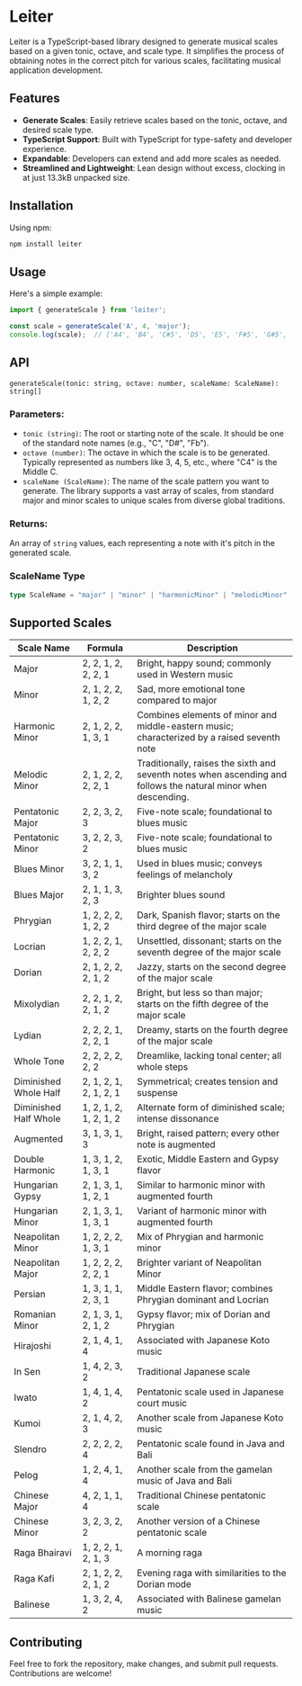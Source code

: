 # Leiter
Leiter is a TypeScript-based library designed to generate musical scales based on a given tonic, octave, and scale type. It simplifies the process of obtaining notes in the correct pitch for various scales, facilitating musical application development.

## Features

- **Generate Scales**: Easily retrieve scales based on the tonic, octave, and desired scale type.
- **TypeScript Support**: Built with TypeScript for type-safety and developer experience.
- **Expandable**: Developers can extend and add more scales as needed.
- **Streamlined and Lightweight**: Lean design without excess, clocking in at just 13.3kB unpacked size.

## Installation

Using npm:
```bash
npm install leiter
````

## Usage

Here's a simple example:

```typescript
import { generateScale } from 'leiter';

const scale = generateScale('A', 4, 'major');
console.log(scale);  // ['A4', 'B4', 'C#5', 'D5', 'E5', 'F#5', 'G#5', 'A5']
````

## API
`generateScale(tonic: string, octave: number, scaleName: ScaleName): string[]`

### Parameters:
- `tonic (string)`: The root or starting note of the scale. It should be one of the standard note names (e.g., "C", "D#", "Fb").
- `octave (number)`: The octave in which the scale is to be generated. Typically represented as numbers like 3, 4, 5, etc., where "C4" is the Middle C.
- `scaleName (ScaleName)`: The name of the scale pattern you want to generate. The library supports a vast array of scales, from standard major and minor scales to unique scales from diverse global traditions.

### Returns:
An array of `string` values, each representing a note with it's pitch in the generated scale.

### ScaleName Type
```typescript
type ScaleName = "major" | "minor" | "harmonicMinor" | "melodicMinor" | "pentatonicMajor" | "pentatonicMinor" | "bluesMinor" | "bluesMajor" | "phrygian" | "locrian" | "dorian" | "mixolydian" | "lydian" | "wholeTone" | "diminishedWholeHalf" | "diminishedHalfWhole" | "augmented" | "doubleHarmonic" | "hungarianGypsy" | "hungarianMinor" | "neapolitanMinor" | "neapolitanMajor" | "persian" | "romanianMinor" | "hirajoshi" | "inSen" | "iwato" | "kumoi" | "slendro" | "pelog" | "chineseMajor" | "chineseMinor" | "ragaBhairavi" | "ragaKafi" | "balinese";
```

## Supported Scales

| Scale Name           | Formula                                     | Description                            |
|----------------------|---------------------------------------------|----------------------------------------|
| Major                | 2, 2, 1, 2, 2, 2, 1                         | Bright, happy sound; commonly used in Western music |
| Minor                | 2, 1, 2, 2, 1, 2, 2                         | Sad, more emotional tone compared to major |
| Harmonic Minor       | 2, 1, 2, 2, 1, 3, 1                         | Combines elements of minor and middle-eastern music; characterized by a raised seventh note |
| Melodic Minor        | 2, 1, 2, 2, 2, 2, 1                         | Traditionally, raises the sixth and seventh notes when ascending and follows the natural minor when descending. |
| Pentatonic Major     | 2, 2, 3, 2, 3                               | Five-note scale; foundational to blues music |
| Pentatonic Minor     | 3, 2, 2, 3, 2                               | Five-note scale; foundational to blues music |
| Blues Minor          | 3, 2, 1, 1, 3, 2                            | Used in blues music; conveys feelings of melancholy |
| Blues Major          | 2, 1, 1, 3, 2, 3                            | Brighter blues sound |
| Phrygian             | 1, 2, 2, 2, 1, 2, 2                         | Dark, Spanish flavor; starts on the third degree of the major scale |
| Locrian              | 1, 2, 2, 1, 2, 2, 2                         | Unsettled, dissonant; starts on the seventh degree of the major scale |
| Dorian               | 2, 1, 2, 2, 2, 1, 2                         | Jazzy, starts on the second degree of the major scale |
| Mixolydian           | 2, 2, 1, 2, 2, 1, 2                         | Bright, but less so than major; starts on the fifth degree of the major scale |
| Lydian               | 2, 2, 2, 1, 2, 2, 1                         | Dreamy, starts on the fourth degree of the major scale |
| Whole Tone           | 2, 2, 2, 2, 2, 2                            | Dreamlike, lacking tonal center; all whole steps |
| Diminished Whole Half| 2, 1, 2, 1, 2, 1, 2, 1                      | Symmetrical; creates tension and suspense |
| Diminished Half Whole| 1, 2, 1, 2, 1, 2, 1, 2                      | Alternate form of diminished scale; intense dissonance |
| Augmented            | 3, 1, 3, 1, 3                               | Bright, raised pattern; every other note is augmented |
| Double Harmonic      | 1, 3, 1, 2, 1, 3, 1                         | Exotic, Middle Eastern and Gypsy flavor |
| Hungarian Gypsy      | 2, 1, 3, 1, 1, 2, 1                         | Similar to harmonic minor with augmented fourth |
| Hungarian Minor      | 2, 1, 3, 1, 1, 3, 1                         | Variant of harmonic minor with augmented fourth |
| Neapolitan Minor     | 1, 2, 2, 2, 1, 3, 1                         | Mix of Phrygian and harmonic minor |
| Neapolitan Major     | 1, 2, 2, 2, 2, 2, 1                         | Brighter variant of Neapolitan Minor |
| Persian              | 1, 3, 1, 1, 2, 3, 1                         | Middle Eastern flavor; combines Phrygian dominant and Locrian |
| Romanian Minor       | 2, 1, 3, 1, 2, 1, 2                         | Gypsy flavor; mix of Dorian and Phrygian |
| Hirajoshi            | 2, 1, 4, 1, 4                               | Associated with Japanese Koto music |
| In Sen               | 1, 4, 2, 3, 2                               | Traditional Japanese scale |
| Iwato                | 1, 4, 1, 4, 2                               | Pentatonic scale used in Japanese court music |
| Kumoi                | 2, 1, 4, 2, 3                               | Another scale from Japanese Koto music |
| Slendro              | 2, 2, 2, 2, 4                               | Pentatonic scale found in Java and Bali |
| Pelog                | 1, 2, 4, 1, 4                               | Another scale from the gamelan music of Java and Bali |
| Chinese Major        | 4, 2, 1, 1, 4                               | Traditional Chinese pentatonic scale |
| Chinese Minor        | 3, 2, 3, 2, 2                               | Another version of a Chinese pentatonic scale |
| Raga Bhairavi        | 1, 2, 2, 1, 2, 1, 3                         | A morning raga |
| Raga Kafi            | 2, 1, 2, 2, 2, 1, 2                         | Evening raga with similarities to the Dorian mode |
| Balinese             | 1, 3, 2, 4, 2                               | Associated with Balinese gamelan music |



## Contributing

Feel free to fork the repository, make changes, and submit pull requests. Contributions are welcome!

